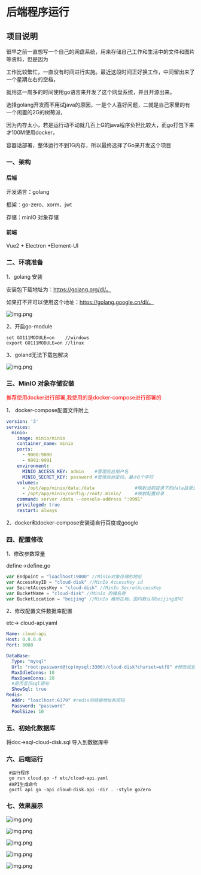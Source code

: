 # 后端程序运行

## 项目说明
很早之前一直想写一个自己的网盘系统，用来存储自己工作和生活中的文件和图片等资料，但是因为

工作比较繁忙，一直没有时间进行实施。最近这段时间正好换工作，中间留出来了一个星期左右的空档，

就用这一周多的时间使用go语言来开发了这个网盘系统，并且开源出来。

选择golang开发而不用试java的原因，一是个人喜好问题，二就是自己家里的有一个闲置的2G的树莓派，

因为内存太小，若是运行动不动就几百上G的java程序负担比较大，而go打包下来才100M使用docker，

容器话部署，整体运行不到1G内存，所以最终选择了Go来开发这个项目


### 一、架构

#### 后端
开发语言：golang

框架：go-zero、xorm、jwt

存储：minIO 对象存储

#### 前端
Vue2 + Electron +Element-UI

### 二、环境准备
1、golang 安装

安装包下载地址为：https://golang.org/dl/。

如果打不开可以使用这个地址：https://golang.google.cn/dl/。

![img.png](doc/img.png)

2、开启go-module

``` shell
set GO111MODULE=on    //windows
export GO111MODULE=on //linux
```

3、goland无法下载包解决

![img.png](doc/img-gomod.png)

### 三、MinIO 对象存储安装

<font color="red">推荐使用docker进行部署,我使用的是docker-compose进行部署的</font>

1、 docker-compose配置文件附上
```yaml
version: '3'
services:
  minio:
    image: minio/minio
    container_name: minio
    ports:
      - 9000:9000
      - 9991:9991
    environment:
      MINIO_ACCESS_KEY: admin    #管理后台用户名
      MINIO_SECRET_KEY: password #管理后台密码，最小8个字符
    volumes:
      - /opt/app/minio/data:/data               #映射当前目录下的data目录至容器内/data目录
      - /opt/app/minio/config:/root/.minio/     #映射配置目录
    command: server /data --console-address ":9991"
    privileged: true
    restart: always
```

2、docker和docker-compose安装请自行百度或google

### 四、配置修改

1、修改参数常量

define->define.go

```go
var Endpoint = "loaclhost:9000" //MinIo对象存储的地址
var AccessKeyID = "cloud-disk" //MinIo AccessKey id
var SecretAccessKey = "cloud-disk" //MinIo SecretAccessKey
var BucketName = "cloud-disk" //MinIo 的桶名称
var BucketLocation = "beijing" //MinIo 桶所在地，国内默认写beijing即可
```

2、修改配置文件数据库配置

etc-> cloud-api.yaml
```yaml
Name: cloud-api
Host: 0.0.0.0
Port: 8080

DataBase:
  Type: "mysql"
  Url: "root:password@tcp(mysql:3306)/cloud-disk?charset=utf8" #修改成自己的数据库链接地址和密码
  MaxIdleConns: 10
  MaxOpenConns: 20
  #是否显示sql语句
  ShowSql: true
Redis:
  Addr: "loaclhost:6379" #redis的链接地址和密码
  Password: "password"
  PoolSize: 10
```

### 五、初始化数据库

将doc->sql-cloud-disk.sql 导入到数据库中

### 六、后端运行
``` shell
 #运行程序
 go run cloud.go -f etc/cloud-api.yaml
 #API生成命令
 goctl api go -api cloud-disk.api -dir . -style goZero
```

### 七、效果展示


![img.png](doc/img-login.png)

![img.png](doc/img-index1.png)

![img.png](doc/img-index2.png)

![img.png](doc/img-index3.png)

![img.png](doc/img-index4.png)
